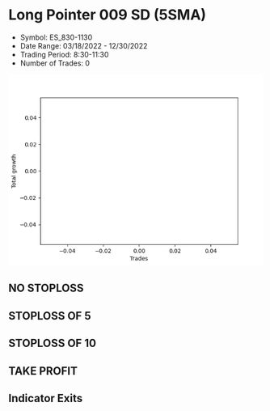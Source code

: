 # Long Pointer 009 SD (5SMA)
- Symbol: ES_830-1130
- Date Range: 03/18/2022 - 12/30/2022
- Trading Period: 8:30-11:30
- Number of Trades: 0

![Plot](LongPointer009SDES_830-1130(5SMA).png)
## NO STOPLOSS














## STOPLOSS OF 5














## STOPLOSS OF 10














## TAKE PROFIT











## Indicator Exits


